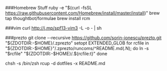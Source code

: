 ###Homebrew Stuff
ruby -e "$(curl -fsSL https://raw.githubusercontent.com/Homebrew/install/master/install)"
brew tap thoughtbot/formulae
brew install rcm

###vim
curl http://j.mp/spf13-vim3 -L -o - | sh

###prezto
git clone --recursive https://github.com/sorin-ionescu/prezto.git "${ZDOTDIR:-$HOME}/.zprezto"
setopt EXTENDED_GLOB
for rcfile in "${ZDOTDIR:-$HOME}"/.zprezto/runcoms/^README.md(.N); do
  ln -s "$rcfile" "${ZDOTDIR:-$HOME}/.${rcfile:t}"
done


chsh -s /bin/zsh
rcup -d dotfiles -x README.md
